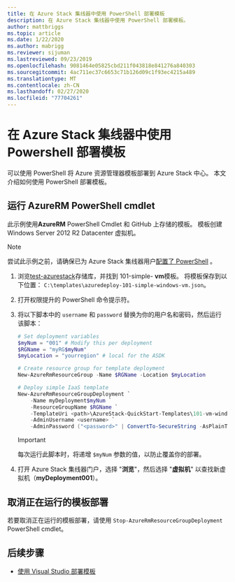 ```yaml
---
title: 在 Azure Stack 集线器中使用 PowerShell 部署模板
description: 在 Azure Stack 集线器中使用 PowerShell 部署模板。
author: mattbriggs
ms.topic: article
ms.date: 1/22/2020
ms.author: mabrigg
ms.reviewer: sijuman
ms.lastreviewed: 09/23/2019
ms.openlocfilehash: 9081464e05825cbd211f043818e841276a840303
ms.sourcegitcommit: 4ac711ec37c6653c71b126d09c1f93ec4215a489
ms.translationtype: MT
ms.contentlocale: zh-CN
ms.lasthandoff: 02/27/2020
ms.locfileid: "77704261"
---
```

# <a name="deploy-a-template-using-powershell-in-azure-stack-hub"></a>在 Azure Stack 集线器中使用 Powershell 部署模板

可以使用 PowerShell 将 Azure 资源管理器模板部署到 Azure Stack 中心。 本文介绍如何使用 PowerShell 部署模板。

## <a name="run-azurerm-powershell-cmdlets"></a>运行 AzureRM PowerShell cmdlet

此示例使用**AzureRM** PowerShell Cmdlet 和 GitHub 上存储的模板。 模板创建 Windows Server 2012 R2 Datacenter 虚拟机。

>[!NOTE]
> 尝试此示例之前，请确保已为 Azure Stack 集线器用户[配置了 PowerShell](azure-stack-powershell-configure-user.md) 。

1. 浏览[test-azurestack](https://aka.ms/AzureStackGitHub)存储库，并找到 101-simple- **vm**模板。 将模板保存到以下位置： `C:\templates\azuredeploy-101-simple-windows-vm.json`。
2. 打开权限提升的 PowerShell 命令提示符。
3. 将以下脚本中的 `username` 和 `password` 替换为你的用户名和密码，然后运行该脚本：

    ```powershell
    # Set deployment variables
    $myNum = "001" # Modify this per deployment
    $RGName = "myRG$myNum"
    $myLocation = "yourregion" # local for the ASDK

    # Create resource group for template deployment
    New-AzureRmResourceGroup -Name $RGName -Location $myLocation

    # Deploy simple IaaS template
    New-AzureRmResourceGroupDeployment `
        -Name myDeployment$myNum `
        -ResourceGroupName $RGName `
        -TemplateUri <path>\AzureStack-QuickStart-Templates\101-vm-windows-create\azuredeploy.json `
        -AdminUsername <username> `
        -AdminPassword ("<password>" | ConvertTo-SecureString -AsPlainText -Force)
    ```

    >[!IMPORTANT]
    > 每次运行此脚本时，将递增 `$myNum` 参数的值，以防止覆盖你的部署。

4. 打开 Azure Stack 集线器门户，选择 "**浏览**"，然后选择 "**虚拟机**" 以查找新虚拟机（**myDeployment001**）。

## <a name="cancel-a-running-template-deployment"></a>取消正在运行的模板部署

若要取消正在运行的模板部署，请使用 `Stop-AzureRmResourceGroupDeployment` PowerShell cmdlet。

## <a name="next-steps"></a>后续步骤

- [使用 Visual Studio 部署模板](azure-stack-deploy-template-visual-studio.md)
